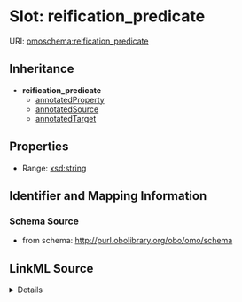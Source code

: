 # Slot: reification_predicate

URI: [omoschema:reification_predicate](http://purl.obolibrary.org/obo/omo/schema/reification_predicate)




## Inheritance

* **reification_predicate**
    * [annotatedProperty](annotatedProperty.md)
    * [annotatedSource](annotatedSource.md)
    * [annotatedTarget](annotatedTarget.md)







## Properties

* Range: [xsd:string](http://www.w3.org/2001/XMLSchema#string)







## Identifier and Mapping Information







### Schema Source


* from schema: http://purl.obolibrary.org/obo/omo/schema




## LinkML Source

<details>
```yaml
name: reification_predicate
from_schema: http://purl.obolibrary.org/obo/omo/schema
rank: 1000
abstract: true
alias: reification_predicate
range: string

```
</details>